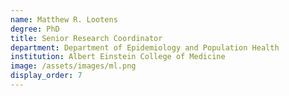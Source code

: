 ```yaml
---
name: Matthew R. Lootens
degree: PhD
title: Senior Research Coordinator
department: Department of Epidemiology and Population Health
institution: Albert Einstein College of Medicine
image: /assets/images/ml.png
display_order: 7
---
```

